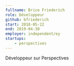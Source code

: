 ```yaml
---
fullname: Brice Friederich
role: Développeur
github: bfriederich
start: 2018-05-22
end: 2019-04-30
employer: independent/ey
startups:
    - perspectives
---
```


Développeur sur Perspectives
